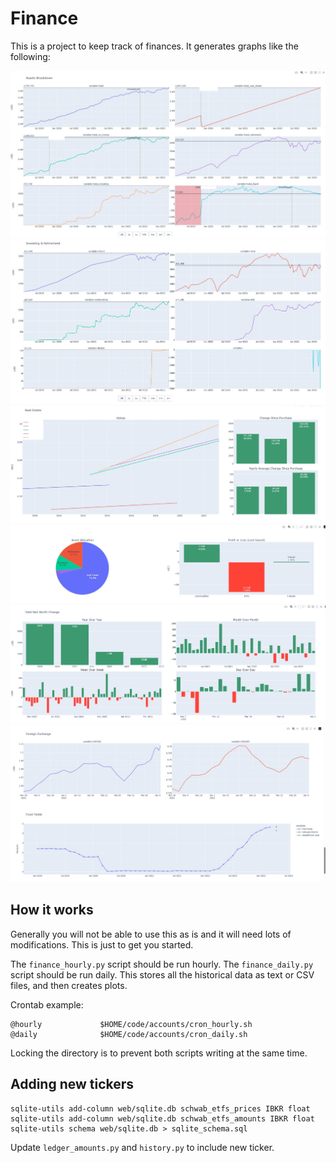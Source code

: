 # Finance

This is a project to keep track of finances. It generates graphs like the following:

![Assets Breakdown](examples/assets_breakdown.jpg)
![Investing](examples/investing.jpg)
![Real Estate](examples/realestate.jpg)
![Allocation](examples/allocation.jpg)
![Net Worth](examples/networth.jpg)
![Forex and Funds](examples/forex_funds.jpg)

## How it works

Generally you will not be able to use this as is and it will need lots of modifications. This
is just to get you started.

The `finance_hourly.py` script should be run hourly. The `finance_daily.py` script should be run daily.
This stores all the historical data as text or CSV files, and then creates plots.

Crontab example:

```shell
@hourly             $HOME/code/accounts/cron_hourly.sh
@daily              $HOME/code/accounts/cron_daily.sh
```

Locking the directory is to prevent both scripts writing at the same time.

## Adding new tickers

```shell
sqlite-utils add-column web/sqlite.db schwab_etfs_prices IBKR float
sqlite-utils add-column web/sqlite.db schwab_etfs_amounts IBKR float
sqlite-utils schema web/sqlite.db > sqlite_schema.sql
```

Update `ledger_amounts.py` and `history.py` to include new ticker.